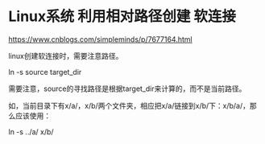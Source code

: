 # Linux系统 利用相对路径创建 软连接

https://www.cnblogs.com/simpleminds/p/7677164.html

linux创建软连接时，需要注意路径。

ln -s source  target_dir

需要注意，source的寻找路径是根据target_dir来计算的，而不是当前路径。

如，当前目录下有x/a/，x/b/两个文件夹，相应把x/a/链接到x/b/下：x/b/a/，那么应该使用：

ln -s ../a/  x/b/